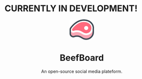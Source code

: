 # CURRENTLY IN DEVELOPMENT!

<div align="center">
<p>
    <img width="80" src="https://github.com/Ugric/beefboard/blob/main/static-images/beefboard-logo.png">
</p>
<h1>BeefBoard</h1>
<p>An open-source social media plateform.</p>
</div>